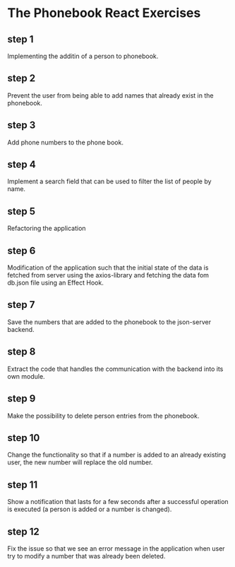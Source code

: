 # The Phonebook React Exercises

## step 1

Implementing the additin of a person to phonebook.

## step 2

Prevent the user from being able to add names that already exist in the phonebook.

## step 3

Add phone numbers to the phone book.

## step 4

Implement a search field that can be used to filter the list of people by name.

## step 5

Refactoring the application

## step 6

Modification of the application such that the initial state of the data is fetched from server using the axios-library and fetching the data fom db.json file using an Effect Hook.

## step 7

Save the numbers that are added to the phonebook to the json-server backend.

## step 8

Extract the code that handles the communication with the backend into its own module.

## step 9

Make the possibility to delete person entries from the phonebook.

## step 10

Change the functionality so that if a number is added to an already existing user, the new number will replace the old number.

## step 11

Show a notification that lasts for a few seconds after a successful operation is executed (a person is added or a number is changed).

## step 12

Fix the issue so that we see an error message in the application when user try to modify a number that was already been deleted.

